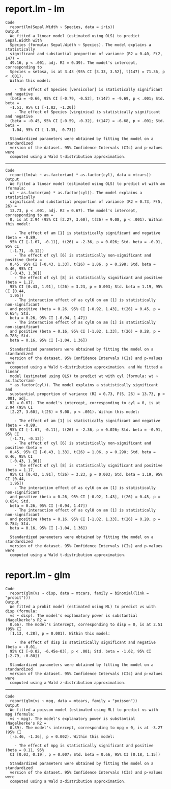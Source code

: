 # report.lm - lm

    Code
      report(lm(Sepal.Width ~ Species, data = iris))
    Output
      We fitted a linear model (estimated using OLS) to predict Sepal.Width with
      Species (formula: Sepal.Width ~ Species). The model explains a statistically
      significant and substantial proportion of variance (R2 = 0.40, F(2, 147) =
      49.16, p < .001, adj. R2 = 0.39). The model's intercept, corresponding to
      Species = setosa, is at 3.43 (95% CI [3.33, 3.52], t(147) = 71.36, p < .001).
      Within this model:
      
        - The effect of Species [versicolor] is statistically significant and negative
      (beta = -0.66, 95% CI [-0.79, -0.52], t(147) = -9.69, p < .001; Std. beta =
      -1.51, 95% CI [-1.82, -1.20])
        - The effect of Species [virginica] is statistically significant and negative
      (beta = -0.45, 95% CI [-0.59, -0.32], t(147) = -6.68, p < .001; Std. beta =
      -1.04, 95% CI [-1.35, -0.73])
      
      Standardized parameters were obtained by fitting the model on a standardized
      version of the dataset. 95% Confidence Intervals (CIs) and p-values were
      computed using a Wald t-distribution approximation.

---

    Code
      report(lm(wt ~ as.factor(am) * as.factor(cyl), data = mtcars))
    Output
      We fitted a linear model (estimated using OLS) to predict wt with am (formula:
      wt ~ as.factor(am) * as.factor(cyl)). The model explains a statistically
      significant and substantial proportion of variance (R2 = 0.73, F(5, 26) =
      13.73, p < .001, adj. R2 = 0.67). The model's intercept, corresponding to am =
      0, is at 2.94 (95% CI [2.27, 3.60], t(26) = 9.08, p < .001). Within this model:
      
        - The effect of am [1] is statistically significant and negative (beta = -0.89,
      95% CI [-1.67, -0.11], t(26) = -2.36, p = 0.026; Std. beta = -0.91, 95% CI
      [-1.71, -0.12])
        - The effect of cyl [6] is statistically non-significant and positive (beta =
      0.45, 95% CI [-0.43, 1.33], t(26) = 1.06, p = 0.298; Std. beta = 0.46, 95% CI
      [-0.43, 1.36])
        - The effect of cyl [8] is statistically significant and positive (beta = 1.17,
      95% CI [0.43, 1.91], t(26) = 3.23, p = 0.003; Std. beta = 1.19, 95% CI [0.44,
      1.95])
        - The interaction effect of as cyl6 on am [1] is statistically non-significant
      and positive (beta = 0.26, 95% CI [-0.92, 1.43], t(26) = 0.45, p = 0.654; Std.
      beta = 0.26, 95% CI [-0.94, 1.47])
        - The interaction effect of as cyl8 on am [1] is statistically non-significant
      and positive (beta = 0.16, 95% CI [-1.02, 1.33], t(26) = 0.28, p = 0.783; Std.
      beta = 0.16, 95% CI [-1.04, 1.36])
      
      Standardized parameters were obtained by fitting the model on a standardized
      version of the dataset. 95% Confidence Intervals (CIs) and p-values were
      computed using a Wald t-distribution approximation. and We fitted a linear
      model (estimated using OLS) to predict wt with cyl (formula: wt ~ as.factor(am)
      * as.factor(cyl)). The model explains a statistically significant and
      substantial proportion of variance (R2 = 0.73, F(5, 26) = 13.73, p < .001, adj.
      R2 = 0.67). The model's intercept, corresponding to cyl = 0, is at 2.94 (95% CI
      [2.27, 3.60], t(26) = 9.08, p < .001). Within this model:
      
        - The effect of am [1] is statistically significant and negative (beta = -0.89,
      95% CI [-1.67, -0.11], t(26) = -2.36, p = 0.026; Std. beta = -0.91, 95% CI
      [-1.71, -0.12])
        - The effect of cyl [6] is statistically non-significant and positive (beta =
      0.45, 95% CI [-0.43, 1.33], t(26) = 1.06, p = 0.298; Std. beta = 0.46, 95% CI
      [-0.43, 1.36])
        - The effect of cyl [8] is statistically significant and positive (beta = 1.17,
      95% CI [0.43, 1.91], t(26) = 3.23, p = 0.003; Std. beta = 1.19, 95% CI [0.44,
      1.95])
        - The interaction effect of as cyl6 on am [1] is statistically non-significant
      and positive (beta = 0.26, 95% CI [-0.92, 1.43], t(26) = 0.45, p = 0.654; Std.
      beta = 0.26, 95% CI [-0.94, 1.47])
        - The interaction effect of as cyl8 on am [1] is statistically non-significant
      and positive (beta = 0.16, 95% CI [-1.02, 1.33], t(26) = 0.28, p = 0.783; Std.
      beta = 0.16, 95% CI [-1.04, 1.36])
      
      Standardized parameters were obtained by fitting the model on a standardized
      version of the dataset. 95% Confidence Intervals (CIs) and p-values were
      computed using a Wald t-distribution approximation.

# report.lm - glm

    Code
      report(glm(vs ~ disp, data = mtcars, family = binomial(link = "probit")))
    Output
      We fitted a probit model (estimated using ML) to predict vs with disp (formula:
      vs ~ disp). The model's explanatory power is substantial (Nagelkerke's R2 =
      0.66). The model's intercept, corresponding to disp = 0, is at 2.51 (95% CI
      [1.13, 4.28], p = 0.001). Within this model:
      
        - The effect of disp is statistically significant and negative (beta = -0.01,
      95% CI [-0.02, -6.45e-03], p < .001; Std. beta = -1.62, 95% CI [-2.79, -0.80])
      
      Standardized parameters were obtained by fitting the model on a standardized
      version of the dataset. 95% Confidence Intervals (CIs) and p-values were
      computed using a Wald z-distribution approximation.

---

    Code
      report(glm(vs ~ mpg, data = mtcars, family = "poisson"))
    Output
      We fitted a poisson model (estimated using ML) to predict vs with mpg (formula:
      vs ~ mpg). The model's explanatory power is substantial (Nagelkerke's R2 =
      0.39). The model's intercept, corresponding to mpg = 0, is at -3.27 (95% CI
      [-5.46, -1.36], p = 0.002). Within this model:
      
        - The effect of mpg is statistically significant and positive (beta = 0.11, 95%
      CI [0.03, 0.19], p = 0.007; Std. beta = 0.66, 95% CI [0.18, 1.15])
      
      Standardized parameters were obtained by fitting the model on a standardized
      version of the dataset. 95% Confidence Intervals (CIs) and p-values were
      computed using a Wald z-distribution approximation.

